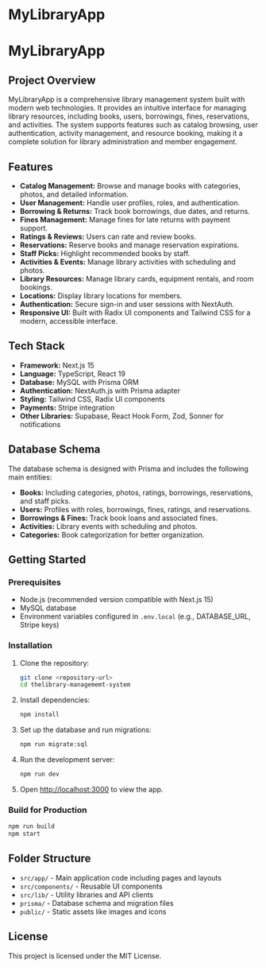 # MyLibraryApp
# MyLibraryApp

## Project Overview
MyLibraryApp is a comprehensive library management system built with modern web technologies. It provides an intuitive interface for managing library resources, including books, users, borrowings, fines, reservations, and activities. The system supports features such as catalog browsing, user authentication, activity management, and resource booking, making it a complete solution for library administration and member engagement.

## Features
- **Catalog Management:** Browse and manage books with categories, photos, and detailed information.
- **User Management:** Handle user profiles, roles, and authentication.
- **Borrowing & Returns:** Track book borrowings, due dates, and returns.
- **Fines Management:** Manage fines for late returns with payment support.
- **Ratings & Reviews:** Users can rate and review books.
- **Reservations:** Reserve books and manage reservation expirations.
- **Staff Picks:** Highlight recommended books by staff.
- **Activities & Events:** Manage library activities with scheduling and photos.
- **Library Resources:** Manage library cards, equipment rentals, and room bookings.
- **Locations:** Display library locations for members.
- **Authentication:** Secure sign-in and user sessions with NextAuth.
- **Responsive UI:** Built with Radix UI components and Tailwind CSS for a modern, accessible interface.

## Tech Stack
- **Framework:** Next.js 15
- **Language:** TypeScript, React 19
- **Database:** MySQL with Prisma ORM
- **Authentication:** NextAuth.js with Prisma adapter
- **Styling:** Tailwind CSS, Radix UI components
- **Payments:** Stripe integration
- **Other Libraries:** Supabase, React Hook Form, Zod, Sonner for notifications

## Database Schema
The database schema is designed with Prisma and includes the following main entities:
- **Books:** Including categories, photos, ratings, borrowings, reservations, and staff picks.
- **Users:** Profiles with roles, borrowings, fines, ratings, and reservations.
- **Borrowings & Fines:** Track book loans and associated fines.
- **Activities:** Library events with scheduling and photos.
- **Categories:** Book categorization for better organization.

## Getting Started

### Prerequisites
- Node.js (recommended version compatible with Next.js 15)
- MySQL database
- Environment variables configured in `.env.local` (e.g., DATABASE_URL, Stripe keys)

### Installation
1. Clone the repository:
   ```bash
   git clone <repository-url>
   cd thelibrary-managememt-system
   ```
2. Install dependencies:
   ```bash
   npm install
   ```
3. Set up the database and run migrations:
   ```bash
   npm run migrate:sql
   ```
4. Run the development server:
   ```bash
   npm run dev
   ```
5. Open [http://localhost:3000](http://localhost:3000) to view the app.

### Build for Production
```bash
npm run build
npm start
```

## Folder Structure
- `src/app/` - Main application code including pages and layouts
- `src/components/` - Reusable UI components
- `src/lib/` - Utility libraries and API clients
- `prisma/` - Database schema and migration files
- `public/` - Static assets like images and icons

## License
This project is licensed under the MIT License.
